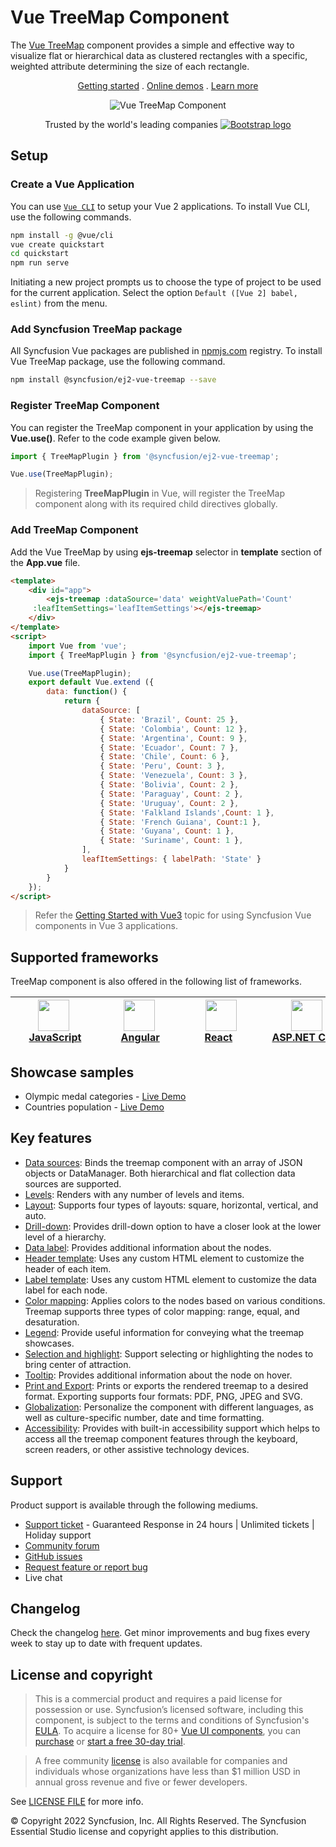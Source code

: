 # Vue TreeMap Component

The [Vue TreeMap](https://www.syncfusion.com/vue-components/vue-treemap?utm_source=npm&utm_medium=listing&utm_campaign=vue-treemap-npm) component provides a simple and effective way to visualize flat or hierarchical data as clustered rectangles with a specific, weighted attribute determining the size of each rectangle.

<p align="center">
    <a href="https://ej2.syncfusion.com/vue/documentation/treemap/getting-started/?utm_source=npm&utm_medium=listing&utm_campaign=vue-treemap-npm">Getting started</a> . 
    <a href="https://ej2.syncfusion.com/vue/demos/?utm_source=npm&utm_medium=listing&utm_campaign=vue-treemap-npm#/bootstrap5/treemap/default.html">Online demos</a> . 
    <a href="https://www.syncfusion.com/vue-components/vue-treemap?utm_source=npm&utm_medium=listing&utm_campaign=vue-treemap-npm">Learn more</a>
</p>

<p align="center">
    <img src="https://raw.githubusercontent.com/SyncfusionExamples/nuget-img/master/vue/vue-treemap.png" alt="Vue TreeMap Component">
</a>

<p align="center">
Trusted by the world's leading companies
  <a href="https://www.syncfusion.com">
    <img src="https://raw.githubusercontent.com/SyncfusionExamples/nuget-img/master/syncfusion/syncfusion-trusted-companies.webp" alt="Bootstrap logo">
  </a>
</p>

## Setup

### Create a Vue Application

You can use [`Vue CLI`](https://github.com/vuejs/vue-cli) to setup your Vue 2 applications. To install Vue CLI, use the following commands.

```bash
npm install -g @vue/cli
vue create quickstart
cd quickstart
npm run serve
```

Initiating a new project prompts us to choose the type of project to be used for the current application. Select the option `Default ([Vue 2] babel, eslint)` from the menu.

### Add Syncfusion TreeMap package

All Syncfusion Vue packages are published in [npmjs.com](https://www.npmjs.com/~syncfusionorg) registry. To install Vue TreeMap package, use the following command.

```bash
npm install @syncfusion/ej2-vue-treemap --save
```

### Register TreeMap Component

You can register the TreeMap component in your application by using the **Vue.use()**. Refer to the code example given below.

```typescript
import { TreeMapPlugin } from '@syncfusion/ej2-vue-treemap';

Vue.use(TreeMapPlugin);
```

> Registering **TreeMapPlugin** in Vue, will register the TreeMap component along with its required child directives globally.

### Add TreeMap Component

Add the Vue TreeMap by using **ejs-treemap** selector in **template** section of the **App.vue** file.

```html
<template>
    <div id="app">
        <ejs-treemap :dataSource='data' weightValuePath='Count'
     :leafItemSettings='leafItemSettings'></ejs-treemap>
    </div>
</template>
<script>
    import Vue from 'vue';
    import { TreeMapPlugin } from '@syncfusion/ej2-vue-treemap';

    Vue.use(TreeMapPlugin);
    export default Vue.extend ({
	    data: function() {
		    return {
			    dataSource: [
					{ State: 'Brazil', Count: 25 },
					{ State: 'Colombia', Count: 12 },
					{ State: 'Argentina', Count: 9 },
					{ State: 'Ecuador', Count: 7 },
					{ State: 'Chile', Count: 6 },
					{ State: 'Peru', Count: 3 },
					{ State: 'Venezuela', Count: 3 },
					{ State: 'Bolivia', Count: 2 },
					{ State: 'Paraguay', Count: 2 },
					{ State: 'Uruguay', Count: 2 },
					{ State: 'Falkland Islands',Count: 1 },
					{ State: 'French Guiana', Count:1 },
					{ State: 'Guyana', Count: 1 },
					{ State: 'Suriname', Count: 1 },
				],
				leafItemSettings: { labelPath: 'State' }
			}
		}
	});
</script>
```

> Refer the [Getting Started with Vue3](https://ej2.syncfusion.com/vue/documentation/treemap/getting-started-vue-3/) topic for using Syncfusion Vue components in Vue 3 applications.

## Supported frameworks

TreeMap component is also offered in the following list of frameworks.

| [<img src="https://ej2.syncfusion.com/github/images/js.svg" height="50" />](https://www.syncfusion.com/javascript-ui-controls?utm_medium=listing&utm_source=github)<br/>&nbsp;&nbsp;&nbsp;&nbsp;&nbsp;[JavaScript](https://www.syncfusion.com/javascript-ui-controls?utm_medium=listing&utm_source=github)&nbsp;&nbsp;&nbsp;&nbsp; | [<img src="https://ej2.syncfusion.com/github/images/angular.svg"  height="50" />](https://www.syncfusion.com/angular-components/?utm_medium=listing&utm_source=github)<br/>&nbsp;&nbsp;&nbsp;&nbsp;&nbsp;&nbsp;&nbsp;[Angular](https://www.syncfusion.com/angular-components/?utm_medium=listing&utm_source=github)&nbsp;&nbsp;&nbsp;&nbsp;&nbsp;&nbsp; | [<img src="https://ej2.syncfusion.com/github/images/react.svg" height="50" />](https://www.syncfusion.com/react-ui-components?utm_medium=listing&utm_source=github)<br/>&nbsp;&nbsp;&nbsp;&nbsp;&nbsp;&nbsp;&nbsp;[React](https://www.syncfusion.com/react-ui-components?utm_medium=listing&utm_source=github)&nbsp;&nbsp;&nbsp;&nbsp;&nbsp;&nbsp;&nbsp;&nbsp;&nbsp; | [<img src="https://ej2.syncfusion.com/github/images/netcore.svg" height="50" />](https://www.syncfusion.com/aspnet-core-ui-controls?utm_medium=listing&utm_source=github)<br/>&nbsp;&nbsp;[ASP.NET&nbsp;Core](https://www.syncfusion.com/aspnet-core-ui-controls?utm_medium=listing&utm_source=github)&nbsp;&nbsp; | [<img src="https://ej2.syncfusion.com/github/images/netmvc.svg" height="50" />](https://www.syncfusion.com/aspnet-mvc-ui-controls?utm_medium=listing&utm_source=github)<br/>&nbsp;&nbsp;[ASP.NET&nbsp;MVC](https://www.syncfusion.com/aspnet-mvc-ui-controls?utm_medium=listing&utm_source=github)&nbsp;&nbsp; | 
| :-----: | :-----: | :-----: | :-----: | :-----: |

## Showcase samples

* Olympic medal categories - [Live Demo](https://ej2.syncfusion.com/vue/demos/#/material/treemap/customization.html)
* Countries population - [Live Demo](https://ej2.syncfusion.com/vue/demos/#/material/treemap/drilldown.html)

## Key features

* [Data sources](https://ej2.syncfusion.com/vue/documentation/treemap/data-binding/?utm_source=npm&utm_campaign=vue-treemap-npm): Binds the treemap component with an array of JSON objects or DataManager. Both hierarchical and flat collection data sources are supported.
* [Levels](https://ej2.syncfusion.com/vue/documentation/treemap/levels/?utm_source=npm&utm_campaign=vue-treemap-npm): Renders with any number of levels and items.
* [Layout](https://ej2.syncfusion.com/vue/documentation/treemap/layout/?utm_source=npm&utm_campaign=vue-treemap-npm): Supports four types of layouts: square, horizontal, vertical, and auto.
* [Drill-down](https://ej2.syncfusion.com/vue/documentation/treemap/drilldown/?utm_source=npm&utm_campaign=vue-treemap-npm): Provides drill-down option to have a closer look at the lower level of a hierarchy.
* [Data label](https://ej2.syncfusion.com/vue/documentation/treemap/data-label/?utm_source=npm&utm_campaign=vue-treemap-npm): Provides additional information about the nodes.
* [Header template](https://ej2.syncfusion.com/vue/documentation/treemap/levels/?utm_source=npm&utm_campaign=vue-treemap-npm#header-template-and-position): Uses any custom HTML element to customize the header of each item.
* [Label template](https://ej2.syncfusion.com/vue/documentation/treemap/data-label/?utm_source=npm&utm_campaign=vue-treemap-npm#template): Uses any custom HTML element to customize the data label for each node.
* [Color mapping](https://ej2.syncfusion.com/vue/documentation/treemap/color-mapping/?utm_source=npm&utm_campaign=vue-treemap-npm): Applies colors to the nodes based on various conditions. Treemap supports three types of color mapping: range, equal, and desaturation.
* [Legend](https://ej2.syncfusion.com/vue/documentation/treemap/legend/?utm_source=npm&utm_campaign=vue-treemap-npm): Provide useful information for conveying what the treemap showcases. 
* [Selection and highlight](https://ej2.syncfusion.com/vue/documentation/treemap/selection-and-highlight/?utm_source=npm&utm_campaign=vue-treemap-npm): Support selecting or highlighting the nodes to bring center of attraction.
* [Tooltip](https://ej2.syncfusion.com/vue/documentation/treemap/tooltip/?utm_source=npm&utm_campaign=vue-treemap-npm): Provides additional information about the node on hover.
* [Print and Export](https://ej2.syncfusion.com/vue/documentation/treemap/print-and-export/?utm_source=npm&utm_campaign=vue-treemap-npm): Prints or exports the rendered treemap to a desired format. Exporting supports four formats: PDF, PNG, JPEG and SVG.
* [Globalization](https://ej2.syncfusion.com/vue/documentation/treemap/internationalization/?utm_source=npm&utm_medium=listing&utm_campaign=vue-treemap-npm): Personalize the   component with different languages, as well as culture-specific number, date and time formatting.
* [Accessibility](https://ej2.syncfusion.com/vue/documentation/treemap/accessibility/?utm_source=npm&utm_medium=listing&utm_campaign=vue-treemap-npm): Provides with built-in accessibility support which helps to access all the treemap component features through the keyboard, screen readers, or other assistive technology devices.

## Support

Product support is available through the following mediums.

* [Support ticket](https://support.syncfusion.com/support/tickets/create) - Guaranteed Response in 24 hours | Unlimited tickets | Holiday support
* [Community forum](https://www.syncfusion.com/forums/vue?utm_source=npm&utm_medium=listing&utm_campaign=vue-treemap-npm)
* [GitHub issues](https://github.com/syncfusion/ej2-vue-ui-components/issues/new)
* [Request feature or report bug](https://www.syncfusion.com/feedback/vue?utm_source=npm&utm_medium=listing&utm_campaign=vue-treemap-npm)
* Live chat

## Changelog

Check the changelog [here](https://github.com/syncfusion/ej2-vue-ui-components/blob/master/components/treemap/CHANGELOG.md?utm_source=npm&utm_campaign=vue-treemap-npm). Get minor improvements and bug fixes every week to stay up to date with frequent updates.

## License and copyright

> This is a commercial product and requires a paid license for possession or use. Syncfusion’s licensed software, including this component, is subject to the terms and conditions of Syncfusion's [EULA](https://www.syncfusion.com/eula/es/). To acquire a license for 80+ [Vue UI components](https://www.syncfusion.com/vue-components), you can [purchase](https://www.syncfusion.com/sales/products) or [start a free 30-day trial](https://www.syncfusion.com/account/manage-trials/start-trials).

> A free community [license](https://www.syncfusion.com/products/communitylicense) is also available for companies and individuals whose organizations have less than $1 million USD in annual gross revenue and five or fewer developers.

See [LICENSE FILE](https://github.com/syncfusion/ej2-vue-ui-components/blob/master/components/treemap/license?utm_source=npm&utm_campaign=vue-treemap-npm) for more info.

&copy; Copyright 2022 Syncfusion, Inc. All Rights Reserved. The Syncfusion Essential Studio license and copyright applies to this distribution.
